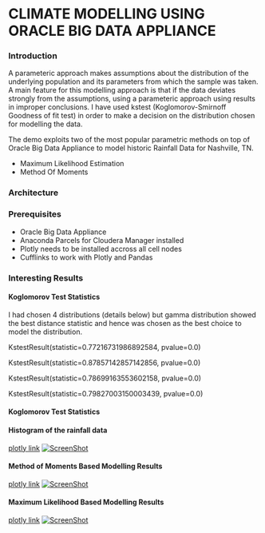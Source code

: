 # CLIMATE MODELLING USING ORACLE BIG DATA APPLIANCE

### Introduction

A parameteric approach makes assumptions about the distribution of the underlying population and its parameters from which the sample was taken. A main feature for this modelling approach is that if the data deviates strongly from the assumptions, using a parameteric approach using results in improper conclusions. I have used kstest (Koglomorov-Smirnoff Goodness of fit test) in order to make a decision on the distribution chosen for modelling the data.

The demo exploits two of the most popular parametric methods on top of Oracle Big Data Appliance to model historic Rainfall Data for Nashville, TN.

* Maximum Likelihood Estimation
* Method Of Moments

### Architecture

### Prerequisites

* Oracle Big Data Appliance
* Anaconda Parcels for Cloudera Manager installed
* Plotly needs to be installed accross all cell nodes
* Cufflinks to work with Plotly and Pandas

### Interesting Results

#### Koglomorov Test Statistics

I had chosen 4 distributions (details below) but gamma distribution showed the best distance statistic and hence was chosen as the best choice to model the distribution.

KstestResult(statistic=0.77216731986892584, pvalue=0.0)

KstestResult(statistic=0.87857142857142856, pvalue=0.0)

KstestResult(statistic=0.78699163553602158, pvalue=0.0)

KstestResult(statistic=0.79827003150003439, pvalue=0.0)

#### Koglomorov Test Statistics

#### Histogram of the rainfall data

[plotly link](https://plot.ly/~kpadmana/838/jan-feb-mar-apr-may-jun-jul-aug-sep-oct-nov-dec)
[![ScreenShot](https://rawgit.com/KartikPadmanabhan/Parametric-Estimation/master/html/climate-histogram.png)](https://rawgit.com/KartikPadmanabhan/Parametric-Estimation/master/html/climate-histogram.htm)

#### Method of Moments Based Modelling Results

[plotly link](https://plot.ly/~kpadmana/856/-line0-line1-line0-line1-line0-line1-line0-line1-line0-line1-line0-line1-line0-l)
[![ScreenShot](https://rawgit.com/KartikPadmanabhan/Parametric-Estimation/master/html/climate-mom.png)](https://rawgit.com/KartikPadmanabhan/Parametric-Estimation/master/html/climate-mom.htm)

#### Maximum Likelihood Based Modelling Results

[plotly link](https://plot.ly/~kpadmana/858/-line0-line0-line0-line0-line0-line0-line0-line0-line0-line0-line0-line0)
[![ScreenShot](https://rawgit.com/KartikPadmanabhan/Parametric-Estimation/master/html/climate-mle.png)](https://rawgit.com/KartikPadmanabhan/Parametric-Estimation/master/html/climate-mle.htm)

